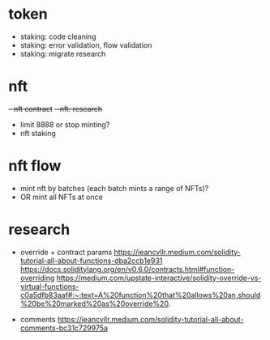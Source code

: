 
# token 
- staking: code cleaning
- staking: error validation, flow validation
- staking: migrate research
  
# nft
~~- nft contract~~
~~- nft: research~~
- limit 8888 or stop minting?
- nft staking

# nft flow
- mint nft by batches (each batch mints a range of NFTs)?
- OR mint all NFTs at once

# research

- override + contract params
https://jeancvllr.medium.com/solidity-tutorial-all-about-functions-dba2ccb1e931
https://docs.soliditylang.org/en/v0.6.0/contracts.html#function-overriding
https://medium.com/upstate-interactive/solidity-override-vs-virtual-functions-c0a5dfb83aaf#:~:text=A%20function%20that%20allows%20an,should%20be%20marked%20as%20override%20.


- comments
https://jeancvllr.medium.com/solidity-tutorial-all-about-comments-bc31c729975a